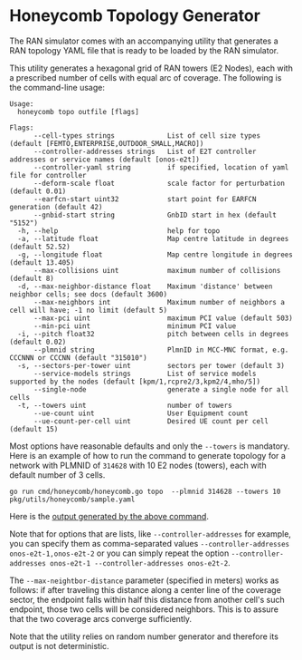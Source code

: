 # Honeycomb Topology Generator

The RAN simulator comes with an accompanying utility that generates a RAN topology YAML file that is ready to be loaded by the RAN simulator.

This utility generates a hexagonal grid of RAN towers (E2 Nodes), each with a prescribed number of cells with equal arc of coverage. The following is the command-line usage:

```
Usage:
  honeycomb topo outfile [flags]

Flags:
      --cell-types strings             List of cell size types (default [FEMTO,ENTERPRISE,OUTDOOR_SMALL,MACRO])
      --controller-addresses strings   List of E2T controller addresses or service names (default [onos-e2t])
      --controller-yaml string         if specified, location of yaml file for controller
      --deform-scale float             scale factor for perturbation (default 0.01)
      --earfcn-start uint32            start point for EARFCN generation (default 42)
      --gnbid-start string             GnbID start in hex (default "5152")
  -h, --help                           help for topo
  -a, --latitude float                 Map centre latitude in degrees (default 52.52)
  -g, --longitude float                Map centre longitude in degrees (default 13.405)
      --max-collisions uint            maximum number of collisions (default 8)
  -d, --max-neighbor-distance float    Maximum 'distance' between neighbor cells; see docs (default 3600)
      --max-neighbors int              Maximum number of neighbors a cell will have; -1 no limit (default 5)
      --max-pci uint                   maximum PCI value (default 503)
      --min-pci uint                   minimum PCI value
  -i, --pitch float32                  pitch between cells in degrees (default 0.02)
      --plmnid string                  PlmnID in MCC-MNC format, e.g. CCCNNN or CCCNN (default "315010")
  -s, --sectors-per-tower uint         sectors per tower (default 3)
      --service-models strings         List of service models supported by the nodes (default [kpm/1,rcpre2/3,kpm2/4,mho/5])
      --single-node                    generate a single node for all cells
  -t, --towers uint                    number of towers
      --ue-count uint                  User Equipment count
      --ue-count-per-cell uint         Desired UE count per cell (default 15)
```

Most options have reasonable defaults and only the `--towers` is mandatory. Here is an example of how to run the command to generate topology for a network with PLMNID of `314628` with 10 E2 nodes (towers), each with default number of 3 cells.

```
go run cmd/honeycomb/honeycomb.go topo  --plmnid 314628 --towers 10 pkg/utils/honeycomb/sample.yaml
```

Here is the [output generated by the above command](../pkg/utils/honeycomb/sample.yaml).

Note that for options that are lists, like `--controller-addresses` for example, you can specify them as comma-separated values `--controller-addresses onos-e2t-1,onos-e2t-2` or you can simply repeat the option `--controller-addresses onos-e2t-1 --controller-addresses onos-e2t-2`.

The `--max-neightbor-distance` parameter (specified in meters) works as follows:  if after traveling this distance along a center line of the coverage sector, the endpoint falls within half this distance from another cell's such endpoint, those two cells will be considered neighbors. This is to assure that the two coverage arcs converge sufficiently.

Note that the utility relies on random number generator and therefore its output is not deterministic.
